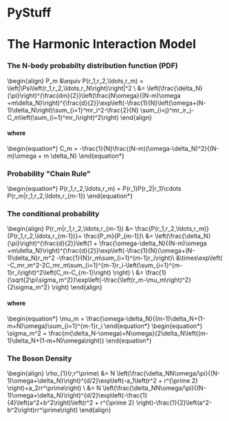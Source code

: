 # PyStuff

# The Harmonic Interaction Model

### The N-body probabilty distribution function (PDF)

\begin{align} 
P_m &\equiv P(r_1,r_2,\ldots,r_m) = \left|\Psi\left(r_1,r_2,\ldots,r_N\right)\right|^2 \\
&= \left(\frac{\delta_N}{\pi}\right)^{\frac{dm}{2}}\left(\frac{N\omega}{(N-m)\omega +m\delta_N}\right)^{\frac{d}{2}}\exp\left(-\frac{1}{N}\left(\omega+(N-1)\delta_N\right)\sum_{i=1}^mr_i^2-\frac{2}{N}
\sum_{i<j}^mr_ir_j-C_m\left(\sum_{i=1}^mr_i\right)^2\right)
\end{align}


#### where
\begin{equation*}
C_m = -\frac{1}{N}\frac{(N-m)(\omega-\delta_N)^2}{(N-m)\omega + m \delta_N} 
\end{equation*}

### Probability "Chain Rule"

\begin{equation*}
P(r_1,r_2,\ldots,r_m) = P(r_1)P(r_2|r_1)\cdots P(r_m|r_1,r_2,\ldots,r_{m-1})
\end{equation*}

### The conditional probability

\begin{align} 
P(r_m|r_1,r_2,\ldots,r_{m-1}) &= \frac{P(r_1,r_2,\ldots,r_m)}{P(r_1,r_2,\ldots,r_{m-1})}= \frac{P_m}{P_{m-1}}\\ &= \left(\frac{\delta_N}{\pi}\right)^{\frac{d}{2}}\left(1 + \frac{\omega-\delta_N}{(N-m)\omega +m\delta_N}\right)^{\frac{d}{2}}\exp\left(-\frac{1}{N}(\omega+(N-1)\delta_N)r_m^2 -\frac{1}{N}r_m\sum_{i=1}^{m-1}r_i\right)\\
&\times\exp\left( -C_mr_m^2-2C_mr_m\sum_{i=1}^{m-1}r_i-\left(\sum_{i=1}^{m-1}r_i\right)^2\left(C_m-C_{m-1}\right) \right) \\
&= \frac{1}{\sqrt{2\pi\sigma_m^2}}\exp\left(-\frac{\left(r_m-\mu_m\right)^2}{2\sigma_m^2} \right)
\end{align}


#### where
\begin{equation*}
\mu_m = \frac{\omega-\delta_N}{(m-1)\delta_N+(1-m+N)\omega}\sum_{i=1}^{m-1}r_i 
\end{equation*}
\begin{equation*}
\sigma_m^2 = \frac{m(\delta_N-\omega)+N\omega}{2\delta_N\left((m-1)\delta_N+(1-m+N)\omega\right)} 
\end{equation*}

### The Boson Density

\begin{align} 
\rho_{1}(r,r^\prime) &= N \left(\frac{\delta_NN\omega/\pi}{(N-1)\omega+\delta_N}\right)^{d/2}\exp\left(-a_1\left(r^2 + r^{\prime 2} \right)+a_2rr^\prime\right) \\
&= N \left(\frac{\delta_NN\omega/\pi}{(N-1)\omega+\delta_N}\right)^{d/2}\exp\left(-\frac{1}{4}\left(a^2+b^2\right)\left(r^2 + r^{\prime 2} \right)-\frac{1}{2}\left(a^2-b^2\right)rr^\prime\right)
\end{align}


